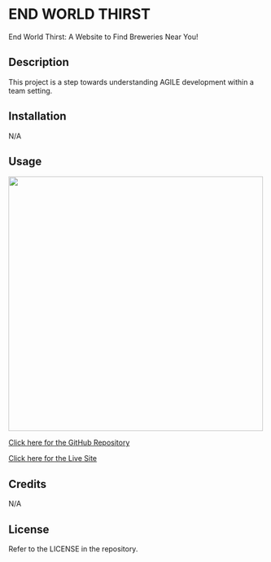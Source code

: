 # END WORLD THIRST

End World Thirst: A Website to Find Breweries Near You!

## Description

This project is a step towards understanding AGILE development within a team setting.

## Installation

N/A

## Usage

<img src="#" width = 500px />

<a href="https://github.com/myrojoylee/end-world-thirst">Click here for the GitHub Repository</a>

<a href="https://myrojoylee.github.io/end-world-thirst/">Click here for the Live Site</a>

## Credits

N/A

## License

Refer to the LICENSE in the repository.
